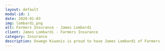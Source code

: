 ```yaml
---
layout: default
modal-id: 1
date: 2020-01-03
img: lombardi.png
alt: Farmers Insurance - James Lombardi
client: James Lombardi - Farmers Insurance
category: Insurance
description: Oswego Kiwanis is proud to have James Lombardi of Farmers Insurance as a Sponsor!
---
```

